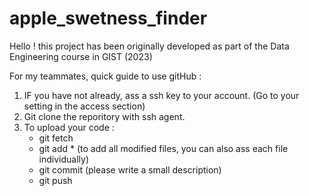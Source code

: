 # apple_swetness_finder

Hello ! this project has been originally developed as part of the Data Engineering course in GIST (2023)

For my teammates, quick guide to use gitHub : 
  1. IF you have not already, ass a ssh key to your account. (Go to your setting in the access section) 
  2. Git clone the reporitory with ssh agent. 
  3. To upload your code : 
        - git fetch
        - git add * (to add all modified files, you can also ass each file individually)
        - git commit (please write a small description)
        - git push
